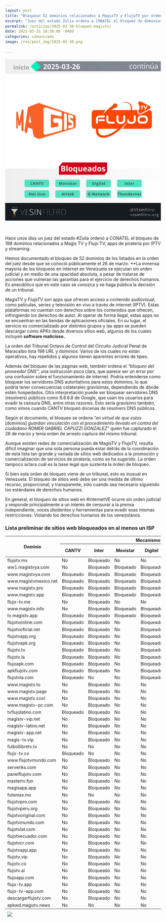 ```yaml
---
layout: post
title: "Bloquean 52 dominios relacionados a MagisTV y FlujoTV por órden judicial"
excerpt: "Juez del estado Zulia ordena a CONATEL el bloqueo de dominios relacionados a Magis TV y Flujo TV, apps de piratería por IPTV y streaming. VE sin Filtro registró un total de 52 de estos dominios con bloqueos activos."
permalink: /noticias/2025-03-30-bloqueo-magistv/
date: 2025-03-31 10:30:00 -0400
categories: comunicado
image: /res/post_img/2025-03-30.png

---
```

<p class="cover"><img class="" src="/res/post_img/2025-03-30.png"></p>

<br>

Hace unos días un juez del estado #Zulia ordenó a CONATEL el bloqueo de 198 dominios relacionados a Magis TV y Flujo TV, apps de piratería por IPTV y streaming.

Hemos documentado el bloqueo de 52 dominios de los listados en la orden del juez desde que se conoció públicamente el 26 de marzo. **La inmensa mayoría de los bloqueos en internet en Venezuela se ejecutan sin orden judicial y en medio de una opacidad absoluta, a pesar de tratarse de acciones que vulneran las garantías para el ejercicio de derechos humanos. Es anecdótico que en este caso se conozca y se haga pública la decisión de un tribunal. 

MagisTV y FlujoTV son apps que ofrecen acceso a contenido audiovisual, como películas, series y televisión en vivo a través de internet (IPTV). Estas plataformas no cuentan con derechos sobre los contenidos que ofrecen, infringiendo los derechos de autor. Al operar de forma ilegal, estas apps no se encuentran en las tiendas de aplicaciones oficiales. En su lugar, el servicio es comercializado por distintos grupos y las apps se pueden descargar como APKs desde diversos sitios web, algunos de los cuales incluyen **software malicioso.**

La orden del Tribunal Octavo de Control del Circuito Judicial Penal de Maracaibo lista 198 URL y dominios. Varios de los cuales no están operativos, hay repetidos y algunos tienen aparentes errores de tipeo. 

Además del bloqueo de las páginas web, también ordena el *“bloqueo del proveedor DNS”*, una instrucción poco clara, que parece ser un error por una confusión sobre el funcionamiento de internet. Podría entenderse como bloquear los servidores DNS autoritativos para estos dominios, lo que podría tener consecuencias colaterales gravísimas, dependiendo de dónde estén hospedados. Otra interpretación puede ser bloquear servidores DNS (resolvers) públicos como 8.8.8.8 de Google, que usan los usuarios para evadir la censura DNS, entre otras razones. Esto sería gravísimo también, como vimos cuando CANTV bloqueó docenas de resolvers DNS públicos.


Según el documento, el bloqueo se ordena *“en virtud de que estos* [dominios]  *guardan vinculación con el procedimiento llevado en contra del ciudadano ROMER GABRIEL CAPUZZI GONZALEZ”* quién fue capturado el 26 de marzo y tenía orden de arresto captura del mismo tribunal. 

Aunque existen redes de comercialización de MagisTV y FlujoTV, resulta difícil imaginar que una sola persona pueda estar detrás de la coordinación de esta lista tan grande y variada de sitios web dedicados a la promoción y comercialización de servicios de piratería, como se ha sugerido. La orden tampoco aclara cuál es la base legal que sustenta la órden de bloqueo.

Si bien esta orden de bloqueo viene de un tribunal, esto es inusual en Venezuela. El bloqueo de sitios web debe ser una medida de último recurso, proporcional, y transparente, sólo cuando sea necesario siguiendo los estándares de derechos humanos.

En general, el bloqueo de sitios web en #internetVE ocurre sin orden judicial y responde principalmente a un interés de censurar a la prensa independiente, voces disidentes y herramientas para evadir esas mismas restricciones. Violando los derechos humanos de los venezolanos.

### Lista preliminar de sitios web bloqueados en al menos un ISP

<div class="table-responsive">
<table class="blocklist">
    <thead>
        <tr>
        <th rowspan="2"><strong>Dominio</strong></th>
        <th colspan="8"><strong>Mecanismo de Bloqueo por ISP</strong></th>
        </tr>
        <tr>
        <th><strong>CANTV</strong></th>
        <th><strong>Inter</strong></th>
        <th><strong>Movistar</strong></th>
        <th><strong>Digitel</strong></th>
        <th><strong>NetUno</strong></th>
        <th><strong>AirTek</strong></th>
        <th><strong>G-Network</strong></th>
        <th><strong>Thundernet</strong></th>
        </tr>
    </thead>
    <tbody>
        <tr>
            <td>flujotv.mx</td>
            <td class="accesible">No</td>
            <td class="block">Bloqueado</td>
            <td class="accesible">No</td>
            <td class="accesible">No</td>
            <td class="accesible">No</td>
            <td class="accesible">No</td>
            <td class="accesible">No</td>
            <td class="accesible">No</td>
        </tr>
        <tr>
            <td>ww1.magistvya.com</td>
            <td class="accesible">No</td>
            <td class="block">Bloqueado</td>
            <td class="block">Bloqueado</td>
            <td class="block">Bloqueado</td>
            <td class="block">Bloqueado</td>
            <td class="block">Bloqueado</td>
            <td class="accesible">No</td>
            <td class="accesible">No</td>
        </tr>
        <tr>
            <td>www.magistvya.com</td>
            <td class="block">Bloqueado</td>
            <td class="block">Bloqueado</td>
            <td class="block">Bloqueado</td>
            <td class="block">Bloqueado</td>
            <td class="block">Bloqueado</td>
            <td class="accesible">No</td>
            <td class="block">Bloqueado</td>
            <td class="accesible">No</td>
        </tr>
        <tr>
            <td>www.magistvmexico.net</td>
            <td class="block">Bloqueado</td>
            <td class="block">Bloqueado</td>
            <td class="block">Bloqueado</td>
            <td class="block">Bloqueado</td>
            <td class="block">Bloqueado</td>
            <td class="block">Bloqueado</td>
            <td class="block">Bloqueado</td>
            <td class="block">Bloqueado</td>
        </tr>
        <tr>
            <td>www.magistv.pro</td>
            <td class="block">Bloqueado</td>
            <td class="block">Bloqueado</td>
            <td class="block">Bloqueado</td>
            <td class="block">Bloqueado</td>
            <td class="block">Bloqueado</td>
            <td class="accesible">No</td>
            <td class="block">Bloqueado</td>
            <td class="block">Bloqueado</td>
        </tr>
        <tr>
            <td>www.magistv.app</td>
            <td class="block">Bloqueado</td>
            <td class="block">Bloqueado</td>
            <td class="block">Bloqueado</td>
            <td class="block">Bloqueado</td>
            <td class="block">Bloqueado</td>
            <td class="block">Bloqueado</td>
            <td class="block">Bloqueado</td>
            <td class="block">Bloqueado</td>
        </tr>
        <tr>
            <td>flujo-tv.me</td>
            <td class="accesible">No</td>
            <td class="block">Bloqueado</td>
            <td class="accesible">No</td>
            <td class="accesible">No</td>
            <td class="accesible">No</td>
            <td class="accesible">No</td>
            <td class="accesible">No</td>
            <td class="accesible">No</td>
        </tr>
        <tr>
            <td>www.magistv.info</td>
            <td class="accesible">No</td>
            <td class="block">Bloqueado</td>
            <td class="block">Bloqueado</td>
            <td class="block">Bloqueado</td>
            <td class="block">Bloqueado</td>
            <td class="block">Bloqueado</td>
            <td class="block">Bloqueado</td>
            <td class="block">Bloqueado</td>
        </tr>
        <tr>
            <td>tv.magistv.app</td>
            <td class="block">Bloqueado</td>
            <td class="block">Bloqueado</td>
            <td class="block">Bloqueado</td>
            <td class="block">Bloqueado</td>
            <td class="block">Bloqueado</td>
            <td class="block">Bloqueado</td>
            <td class="accesible">No</td>
            <td class="block">Bloqueado</td>
        </tr>
        <tr>
            <td>flujotvonline.com</td>
            <td class="block">Bloqueado</td>
            <td class="block">Bloqueado</td>
            <td class="accesible">No</td>
            <td class="block">Bloqueado</td>
            <td class="accesible">No</td>
            <td class="accesible">No</td>
            <td class="block">Bloqueado</td>
            <td class="block">Bloqueado</td>
        </tr>
        <tr>
            <td>flujotvoficial.net</td>
            <td class="block">Bloqueado</td>
            <td class="block">Bloqueado</td>
            <td class="accesible">No</td>
            <td class="block">Bloqueado</td>
            <td class="accesible">No</td>
            <td class="accesible">No</td>
            <td class="block">Bloqueado</td>
            <td class="block">Bloqueado</td>
        </tr>
        <tr>
            <td>flujotvapp.org</td>
            <td class="block">Bloqueado</td>
            <td class="block">Bloqueado</td>
            <td class="accesible">No</td>
            <td class="block">Bloqueado</td>
            <td class="accesible">No</td>
            <td class="accesible">No</td>
            <td class="block">Bloqueado</td>
            <td class="block">Bloqueado</td>
        </tr>
        <tr>
            <td>flujotvapk.org</td>
            <td class="block">Bloqueado</td>
            <td class="block">Bloqueado</td>
            <td class="accesible">No</td>
            <td class="block">Bloqueado</td>
            <td class="accesible">No</td>
            <td class="accesible">No</td>
            <td class="block">Bloqueado</td>
            <td class="block">Bloqueado</td>
        </tr>
        <tr>
            <td>flujotv.tv</td>
            <td class="block">Bloqueado</td>
            <td class="block">Bloqueado</td>
            <td class="accesible">No</td>
            <td class="block">Bloqueado</td>
            <td class="accesible">No</td>
            <td class="accesible">No</td>
            <td class="block">Bloqueado</td>
            <td class="block">Bloqueado</td>
        </tr>
        <tr>
            <td>flujotv.la</td>
            <td class="block">Bloqueado</td>
            <td class="block">Bloqueado</td>
            <td class="accesible">No</td>
            <td class="block">Bloqueado</td>
            <td class="accesible">No</td>
            <td class="accesible">No</td>
            <td class="block">Bloqueado</td>
            <td class="block">Bloqueado</td>
        </tr>
        <tr>
            <td>flujoapk.com</td>
            <td class="block">Bloqueado</td>
            <td class="block">Bloqueado</td>
            <td class="accesible">No</td>
            <td class="block">Bloqueado</td>
            <td class="accesible">No</td>
            <td class="accesible">No</td>
            <td class="block">Bloqueado</td>
            <td class="block">Bloqueado</td>
        </tr>
        <tr>
            <td>apkflujotv.com</td>
            <td class="block">Bloqueado</td>
            <td class="block">Bloqueado</td>
            <td class="accesible">No</td>
            <td class="block">Bloqueado</td>
            <td class="accesible">No</td>
            <td class="accesible">No</td>
            <td class="block">Bloqueado</td>
            <td class="block">Bloqueado</td>
        </tr>
        <tr>
            <td>flujotvla.com</td>
            <td class="block">Bloqueado</td>
            <td class="accesible">No</td>
            <td class="accesible">No</td>
            <td class="block">Bloqueado</td>
            <td class="accesible">No</td>
            <td class="accesible">No</td>
            <td class="block">Bloqueado</td>
            <td class="block">Bloqueado</td>
        </tr>
        <tr>
            <td>www.magistv.to</td>
            <td class="accesible">No</td>
            <td class="block">Bloqueado</td>
            <td class="accesible">No</td>
            <td class="accesible">No</td>
            <td class="block">Bloqueado</td>
            <td class="accesible">No</td>
            <td class="accesible">No</td>
            <td class="accesible">No</td>
        </tr>
        <tr>
            <td>www.magistv.page</td>
            <td class="accesible">No</td>
            <td class="block">Bloqueado</td>
            <td class="accesible">No</td>
            <td class="accesible">No</td>
            <td class="block">Bloqueado</td>
            <td class="accesible">No</td>
            <td class="accesible">No</td>
            <td class="accesible">No</td>
        </tr>
        <tr>
            <td>www.magistv.cool</td>
            <td class="accesible">No</td>
            <td class="block">Bloqueado</td>
            <td class="accesible">No</td>
            <td class="accesible">No</td>
            <td class="block">Bloqueado</td>
            <td class="accesible">No</td>
            <td class="accesible">No</td>
            <td class="accesible">No</td>
        </tr>
        <tr>
            <td>www.magistv-pc.com</td>
            <td class="accesible">No</td>
            <td class="block">Bloqueado</td>
            <td class="accesible">No</td>
            <td class="accesible">No</td>
            <td class="block">Bloqueado</td>
            <td class="accesible">No</td>
            <td class="accesible">No</td>
            <td class="accesible">No</td>
        </tr>
        <tr>
            <td>tvflujolatino.com</td>
            <td class="block">Bloqueado</td>
            <td class="block">Bloqueado</td>
            <td class="accesible">No</td>
            <td class="accesible">No</td>
            <td class="accesible">No</td>
            <td class="accesible">No</td>
            <td class="accesible">No</td>
            <td class="accesible">No</td>
        </tr>
        <tr>
            <td>magistv-vip.net</td>
            <td class="accesible">No</td>
            <td class="block">Bloqueado</td>
            <td class="accesible">No</td>
            <td class="accesible">No</td>
            <td class="block">Bloqueado</td>
            <td class="accesible">No</td>
            <td class="accesible">No</td>
            <td class="accesible">No</td>
        </tr>
        <tr>
            <td>magistv-latino.net</td>
            <td class="accesible">No</td>
            <td class="block">Bloqueado</td>
            <td class="accesible">No</td>
            <td class="accesible">No</td>
            <td class="block">Bloqueado</td>
            <td class="accesible">No</td>
            <td class="accesible">No</td>
            <td class="accesible">No</td>
        </tr>
        <tr>
            <td>magistv-app.net</td>
            <td class="accesible">No</td>
            <td class="block">Bloqueado</td>
            <td class="accesible">No</td>
            <td class="accesible">No</td>
            <td class="block">Bloqueado</td>
            <td class="accesible">No</td>
            <td class="accesible">No</td>
            <td class="accesible">No</td>
        </tr>
        <tr>
            <td>magis-tv.vip</td>
            <td class="accesible">No</td>
            <td class="block">Bloqueado</td>
            <td class="accesible">No</td>
            <td class="accesible">No</td>
            <td class="block">Bloqueado</td>
            <td class="accesible">No</td>
            <td class="accesible">No</td>
            <td class="accesible">No</td>
        </tr>
        <tr>
            <td>futbollibretv.tv</td>
            <td class="accesible">No</td>
            <td class="accesible">No</td>
            <td class="accesible">No</td>
            <td class="accesible">No</td>
            <td class="block">Bloqueado</td>
            <td class="accesible">No</td>
            <td class="block">Bloqueado</td>
            <td class="accesible">No</td>
        </tr>
        <tr>
            <td>flujo-tv.co</td>
            <td class="block">Bloqueado</td>
            <td class="accesible">No</td>
            <td class="accesible">No</td>
            <td class="accesible">No</td>
            <td class="accesible">No</td>
            <td class="accesible">No</td>
            <td class="accesible">No</td>
            <td class="block">Bloqueado</td>
        </tr>
        <tr>
            <td>www.flujotvmundo.com</td>
            <td class="accesible">No</td>
            <td class="block">Bloqueado</td>
            <td class="accesible">No</td>
            <td class="accesible">No</td>
            <td class="accesible">No</td>
            <td class="accesible">No</td>
            <td class="accesible">No</td>
            <td class="accesible">No</td>
        </tr>
        <tr>
            <td>serveriks.com</td>
            <td class="accesible">No</td>
            <td class="block">Bloqueado</td>
            <td class="accesible">No</td>
            <td class="accesible">No</td>
            <td class="accesible">No</td>
            <td class="accesible">No</td>
            <td class="accesible">No</td>
            <td class="accesible">No</td>
        </tr>
        <tr>
            <td>panelflujotv.com</td>
            <td class="accesible">No</td>
            <td class="block">Bloqueado</td>
            <td class="accesible">No</td>
            <td class="accesible">No</td>
            <td class="accesible">No</td>
            <td class="accesible">No</td>
            <td class="accesible">No</td>
            <td class="accesible">No</td>
        </tr>
        <tr>
            <td>mastertv.fun</td>
            <td class="accesible">No</td>
            <td class="block">Bloqueado</td>
            <td class="accesible">No</td>
            <td class="accesible">No</td>
            <td class="accesible">No</td>
            <td class="accesible">No</td>
            <td class="accesible">No</td>
            <td class="accesible">No</td>
        </tr>
        <tr>
            <td>magisapp.app</td>
            <td class="accesible">No</td>
            <td class="block">Bloqueado</td>
            <td class="accesible">No</td>
            <td class="accesible">No</td>
            <td class="accesible">No</td>
            <td class="accesible">No</td>
            <td class="accesible">No</td>
            <td class="accesible">No</td>
        </tr>
        <tr>
            <td>futemax.mx</td>
            <td class="accesible">No</td>
            <td class="accesible">No</td>
            <td class="accesible">No</td>
            <td class="accesible">No</td>
            <td class="accesible">No</td>
            <td class="accesible">No</td>
            <td class="accesible">No</td>
            <td class="block">Bloqueado</td>
        </tr>
        <tr>
            <td>flujotvpro.com</td>
            <td class="accesible">No</td>
            <td class="block">Bloqueado</td>
            <td class="accesible">No</td>
            <td class="accesible">No</td>
            <td class="accesible">No</td>
            <td class="accesible">No</td>
            <td class="accesible">No</td>
            <td class="accesible">No</td>
        </tr>
        <tr>
            <td>flujotvperu.org</td>
            <td class="accesible">No</td>
            <td class="block">Bloqueado</td>
            <td class="accesible">No</td>
            <td class="accesible">No</td>
            <td class="accesible">No</td>
            <td class="accesible">No</td>
            <td class="accesible">No</td>
            <td class="accesible">No</td>
        </tr>
        <tr>
            <td>flujotvoriginal.com</td>
            <td class="accesible">No</td>
            <td class="block">Bloqueado</td>
            <td class="accesible">No</td>
            <td class="accesible">No</td>
            <td class="accesible">No</td>
            <td class="accesible">No</td>
            <td class="accesible">No</td>
            <td class="accesible">No</td>
        </tr>
        <tr>
            <td>flujotvmundo.com</td>
            <td class="accesible">No</td>
            <td class="block">Bloqueado</td>
            <td class="accesible">No</td>
            <td class="accesible">No</td>
            <td class="accesible">No</td>
            <td class="accesible">No</td>
            <td class="accesible">No</td>
            <td class="accesible">No</td>
        </tr>
        <tr>
            <td>flujotvlat.com</td>
            <td class="accesible">No</td>
            <td class="block">Bloqueado</td>
            <td class="accesible">No</td>
            <td class="accesible">No</td>
            <td class="accesible">No</td>
            <td class="accesible">No</td>
            <td class="accesible">No</td>
            <td class="accesible">No</td>
        </tr>
        <tr>
            <td>flujotvecuador.com</td>
            <td class="accesible">No</td>
            <td class="block">Bloqueado</td>
            <td class="accesible">No</td>
            <td class="accesible">No</td>
            <td class="accesible">No</td>
            <td class="accesible">No</td>
            <td class="accesible">No</td>
            <td class="accesible">No</td>
        </tr>
        <tr>
            <td>flujotvcr.com</td>
            <td class="accesible">No</td>
            <td class="block">Bloqueado</td>
            <td class="accesible">No</td>
            <td class="accesible">No</td>
            <td class="accesible">No</td>
            <td class="accesible">No</td>
            <td class="accesible">No</td>
            <td class="accesible">No</td>
        </tr>
        <tr>
            <td>flujotvapp.app</td>
            <td class="accesible">No</td>
            <td class="block">Bloqueado</td>
            <td class="accesible">No</td>
            <td class="accesible">No</td>
            <td class="accesible">No</td>
            <td class="accesible">No</td>
            <td class="accesible">No</td>
            <td class="accesible">No</td>
        </tr>
        <tr>
            <td>flujotv.vip</td>
            <td class="accesible">No</td>
            <td class="block">Bloqueado</td>
            <td class="accesible">No</td>
            <td class="accesible">No</td>
            <td class="accesible">No</td>
            <td class="accesible">No</td>
            <td class="accesible">No</td>
            <td class="accesible">No</td>
        </tr>
        <tr>
            <td>flujotv.co</td>
            <td class="accesible">No</td>
            <td class="block">Bloqueado</td>
            <td class="accesible">No</td>
            <td class="accesible">No</td>
            <td class="accesible">No</td>
            <td class="accesible">No</td>
            <td class="accesible">No</td>
            <td class="accesible">No</td>
        </tr>
        <tr>
            <td>flujotv.ai</td>
            <td class="accesible">No</td>
            <td class="block">Bloqueado</td>
            <td class="accesible">No</td>
            <td class="accesible">No</td>
            <td class="accesible">No</td>
            <td class="accesible">No</td>
            <td class="accesible">No</td>
            <td class="accesible">No</td>
        </tr>
        <tr>
            <td>flujoapp.com</td>
            <td class="accesible">No</td>
            <td class="block">Bloqueado</td>
            <td class="accesible">No</td>
            <td class="accesible">No</td>
            <td class="accesible">No</td>
            <td class="accesible">No</td>
            <td class="accesible">No</td>
            <td class="accesible">No</td>
        </tr>
        <tr>
            <td>flujo-tv.app</td>
            <td class="accesible">No</td>
            <td class="block">Bloqueado</td>
            <td class="accesible">No</td>
            <td class="accesible">No</td>
            <td class="accesible">No</td>
            <td class="accesible">No</td>
            <td class="accesible">No</td>
            <td class="accesible">No</td>
        </tr>
        <tr>
            <td>flujo-tv-app.com</td>
            <td class="accesible">No</td>
            <td class="block">Bloqueado</td>
            <td class="accesible">No</td>
            <td class="accesible">No</td>
            <td class="accesible">No</td>
            <td class="accesible">No</td>
            <td class="accesible">No</td>
            <td class="accesible">No</td>
        </tr>
        <tr>
            <td>descargarflujotv.com</td>
            <td class="accesible">No</td>
            <td class="block">Bloqueado</td>
            <td class="accesible">No</td>
            <td class="accesible">No</td>
            <td class="accesible">No</td>
            <td class="accesible">No</td>
            <td class="accesible">No</td>
            <td class="accesible">No</td>
        </tr>
        <tr>
            <td>apkwd.magistv.news</td>
            <td class="accesible">No</td>
            <td class="accesible">No</td>
            <td class="accesible">No</td>
            <td class="accesible">No</td>
            <td class="block">Bloqueado</td>
            <td class="accesible">No</td>
            <td class="accesible">No</td>
            <td class="accesible">No</td>
        </tr>
    </tbody>
    <tfoot>
      <tr>
        <td colspan="2"><img src="/res/VeSinFiltro-long.svg" /></td>
        <td></td>
        <td></td>
        <td></td>
        <td></td>
        <td></td>
        <td></td>
        <td class="social">@VEsinFiltro<br> vesinfiltro.com</td>
        </tr>
    </tfoot>
</table>
</div>
